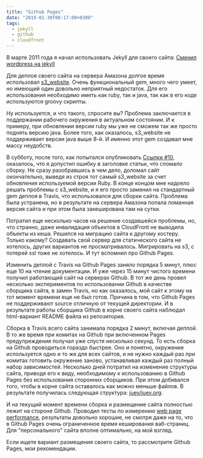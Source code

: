 ```yaml
---
title: "Github Pages"
date: "2019-01-30T08:17:00+0300"
tags:
  - jekyll
  - github
  - cloudfront
---
```

В марте 2011 года я начал использовать Jekyll для своего сайта: [Сменил wordpress на jekyll](https://www.juev.org/2011/03/06/jekyll/)

Для деплоя своего сайта на сервера Амазона долгое время использовал [s3_website](https://github.com/laurilehmijoki/s3_website). Очень функциональный gem, много чего умеет, но имеющий один довольно неприятный недостаток. Для его использования необходимо иметь как ruby, так и java, так как в его коде используются groovy скрипты.

Ну используется, и что такого, спросите вы? Проблема заключается в поддержании рабочего окружения в актуальном состоянии. И к примеру, при обновлении версии ruby мы уже не сможем так же просто поднять версию java. Более того, как оказалось, s3_website не поддерживает версии java выше 8-й. И именно этот gem создавал мне массу неудобств.

В субботу, после того, как попытался опубликовать [Ссылки #10](https://www.juev.org/2019/01/26/weblinks-10/), оказалось, что я допустил ошибку в заголовке статьи, что сломало сборку. Не сразу разобравшись в чем дело, доломал сайт окончательно, выведя из строя тот самый s3_website за счет обновления используемой версии Ruby. В конце концом мне надоело решать проблемы с s3_website, и я его просто заменил на стандартный gem деплоя в Travis, что использовался для сборки сайта. Проблема была устранена, но в результате на сервера Амазона попала ломанная версия сайта и при этом была закеширована там на сутки.

Потратил еще несколько часов на решение создавшейся проблемы, но, что странно, даже инвалидация объектов в CloudFront не выводила объекты из кеша. Решился на миграцию сайта к другому хостеру. Только какому? Создавать свой сервер для статического сайта не хотелось, других вариантов не просматривалось. Мигрировать на s3, с потерей ssl тоже не хотелось. И тут вспомнил про Github Pages.

Изменить деплой с Travis на Github Pages заняло порядка 5 минут, плюс еще 10 на чтение документации. И уже через 15 минут чистого времени получил работающий сайт на серверах Github. В тот же день провел несколько экспериментов по использовании Github в качестве сборщика сайта, в замен Travis, но как оказалось, мой сайт к этому на тот момент времени еще не был готов. Причина в том, что Github Pages не поддерживают source отличную от текущей директории. И в результате работы сборщика Github в корне своего сайта наблюдал html-вариант README файла из репозитория.

Сборка в Travis всего сайта занимала порядка 2 минут, включая деплой. В то же время при комитах на Github при включенном Pages предупреждения получал уже спустя несколько секунд. То есть сборка на Github проводиться гораздо быстрее. Оно и понятно, окружение используется одно и то же для всех сайтов, и не нужно каждый раз при комитах готовить окружение заново, устанавливая каждый раз полный набор зависимостей. Несколько дней потратил на изменение структуры сайта, приводя его к виду, необходимому к использованию в Github Pages без использования сторонних сборщиков. При этом добивался того, чтобы в корне сайта оставалось как можно меньше файлов. В результате получилась следующая структура: [juev/juev.org](https://github.com/juev/juev.org/tree/464c4b804e5f4b644ac22107cbacd26511362bbf).

И на текущий момент времени сборка и размещение сайта полностью лежит на стороне Github. Проводил тесты по измерению [web page performance](https://www.webpagetest.org/result/190126_2G_82f9cdafc549d51a9536d03881d0a7d7/), результаты довольно хорошие, не смотря даже на то, что в Github Pages очень ограниченное время кеширования ваб-страниц. Для "персонального" сайта вполне оптимально, на мой взгляд.

Если ищете вариант размещения своего сайта, то рассмотрите Github Pages, мои рекомендации.
